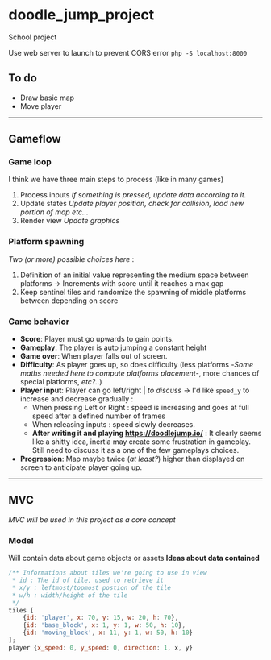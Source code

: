 # doodle_jump_project
School project

Use web server to launch to prevent CORS error `php -S localhost:8000`

## To do
- Draw basic map
- Move player

****

## Gameflow
### Game loop
I think we have three main steps to process (like in many games)
1) Process inputs
*If something is pressed, update data according to it.*
2) Update states
*Update player position, check for collision, load new portion of map etc...*
3) Render view
*Update graphics*

### Platform spawning
*Two (or more) possible choices here* :
1) Definition of an initial value representing the medium space between platforms -> Increments with score until it reaches a max gap
2) Keep sentinel tiles and randomize the spawning of middle platforms between depending on score

### Game behavior
- **Score**: Player must go upwards to gain points. 
- **Gameplay**: The player is auto jumping a constant height 
- **Game over**: When player falls out of screen.
- **Difficulty**: As player goes up, so does difficulty (less platforms -*Some maths needed here to compute platforms placement*-, more chances of special platforms, *etc?..*) 
- **Player input**: Player can go left/right | *to discuss* -> I'd like `speed_y` to increase and decrease gradually :
  - When pressing Left or Right : speed is increasing and goes at full speed after a defined number of frames
  - When releasing inputs : speed slowly decreases.
  - **After writing it and playing https://doodlejump.io/** : It clearly seems like a shitty idea, inertia may create some frustration in gameplay. Still need to discuss it as a one of the few gameplays choices.
- **Progression**: Map maybe twice (*at least?*) higher than displayed on screen to anticipate player going up.

****

## MVC
*MVC will be used in this project as a core concept*
### Model
Will contain data about game objects or assets
**Ideas about data contained**
``` javascript
/** Informations about tiles we're going to use in view
 * id : The id of tile, used to retrieve it
 * x/y : leftmost/topmost postion of the tile
 * w/h : width/height of the tile
 */
tiles [
    {id: 'player', x: 70, y: 15, w: 20, h: 70},
    {id: 'base_block', x: 1, y: 1, w: 50, h: 10},
    {id: 'moving_block', x: 11, y: 1, w: 50, h: 10}
];
player {x_speed: 0, y_speed: 0, direction: 1, x, y}


```
